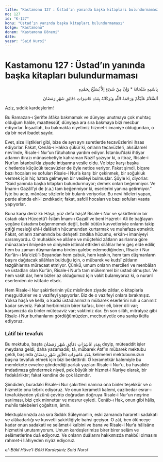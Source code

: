 ```yaml
---
title: "Kastamonu 127 : Üstad’ın yanında başka kitapları bulundurmaması"
no: 127
id: "K-127"
konu: "Üstad’ın yanında başka kitapları bulundurmaması"
bolge: "Kastamonu"
donem: "Kastamonu Dönemi"
date: 
yazar: "Said Nursî"
---
```


# Kastamonu 127 : Üstad’ın yanında başka kitapları bulundurmaması

<p class="arabic" dir="rtl" title="Meal: “Subhân Allah’ın adıyla” * “Hiçbir şey yoktur ki O'nu hamd ile tesbih etmesin” [İsrâ 17:44]">بِاسْمِهِ سُبْحَانَهُ * وَاِنْ مِنْ شَىْءٍ اِلاَّ يُسَبِّحُ بِحَمْدِهِ</p>

<p class="arabic" dir="rtl" title="Meal: “Ramazan Ayı'nın dakikalarının âşireleri adedince Allah’ın selâmı, rahmeti ve bereketleri üzerinize olsun.”">اَلسَّلاَمُ عَلَيْكُمْ وَرَحْمَةُ اللّٰهِ وَبَرَكَاتُهُ بِعَدَدِ عَاشِرَاتِ دَقَائِقِ شَهْرِ رَمَضَانَ</p>

Aziz, sıddık kardeşlerim!

Bu Ramazan-ı Şerifte âfâka bakmamak ve dünyayı unutmaya çok muhtaç olduğum halde, maattessüf, dünyaya ara sıra bakmaya bizi mecbur ediyorlar. İnşaallah, bu bakmakta niyetimiz hizmet-i imaniye olduğundan, o da bir nevi ibadet sayılır.

Evet, size iliştikleri gibi, bize de ayrı ayrı suretlerde tecavüzlerini ihsas ediyorlar. Fakat, Cenâb-ı Hakka şükür ki, onların tecavüzleri, aksülamel nev’inde, Risale-i Nur’un fütuhatına yardım ediyor. İstanbul’daki ihtiyar adamın itirazı münasebetiyle kahraman Nazif yazıyor ki, o itiraz, Risale-i Nur’un İstanbul’da ziyade intişarına vesile oldu. Ve bize karşı başka cihetlerde küçücük tecavüzler de öyle netice veriyor. Fakat şimdi, biçare bazı hocaları ve sofuları Risale-i Nur’a karşı bir çekinmek, bir soğukluk vermek için hiç hatıra gelmeyen bir vesileyi bulmuşlar. Şöyle ki, diyorlar: “Said yanında başka kitapları bulundurmuyor; demek onları beğenmiyor. Ve İmam-ı Gazâlî’yi de (r.a.) tam beğenmiyor ki, eserlerini yanına getirmiyor.” İşte bu acip, mânâsız sözlerle bir bulantı veriyorlar. Bu nevi hileleri yapan, perde altında ehl-i zındıkadır; fakat, safdil hocaları ve bazı sofuları vasıta yapıyorlar.

Buna karşı deriz ki: Hâşâ, yüz defa hâşâ! Risale-i Nur ve şakirtlerinin bir üstadı olan Hüccetü’l-İslâm İmam-ı Gazalî ve beni Hazret-i Ali ile bağlayan yegâne üstadımı beğenmemek değil, belki bütün kuvvetleriyle onların takip ettiği mesleği ehl-i dalâletin hücumundan kurtarmak ve muhafaza etmektir. Fakat, onların zamanında bu dehşetli zındıka hücumu, erkân-ı imaniyeyi sarsmıyordu. O muhakkik ve allâme ve müçtehid zâtların asırlarına göre münazara-i ilmiyede ve diniyede istimal ettikleri silâhlar hem geç elde edilir, hem bu zaman düşmanlarına birden galebe edemediğinden, Risale-i Nur Kur’ân-ı Mu’cizü’l-Beyandan hem çabuk, hem keskin, hem tam düşmanların başını dağıtacak silâhları bulduğu için, o mübarek ve kudsî zâtların tezgâhlarına müracaat etmiyor. Çünkü, umum onların mercileri ve menbâları ve üstadları olan Kur’ân, Risale-i Nur’a tam mükemmel bir üstad olmuştur. Ve hem vakit dar, hem bizler az olduğumuz için vakit bulamıyoruz ki, o nuranî eserlerden de istifade etsek.

Hem Risale-i Nur şakirtlerinin yüz mislinden ziyade zâtlar, o kitaplarla meşguldürler ve o vazifeyi yapıyorlar. Biz de o vazifeyi onlara bırakmışız. Yoksa hâşâ ve kellâ, o kudsî üstadlarımızın mübarek eserlerini ruh u canımız kadar severiz. Fakat herbirimizin birer kafası, birer eli, birer dili var; karşımızda da binler mütecaviz var; vaktimiz dar. En son silâh, mitralyoz gibi Risale-i Nur burhanlarını gördüğümüzden, mecburiyetle ona sarılıp iktifa ediyoruz.

### Lâtif bir tevafuk

Bu mektubu, başta <span class="arabic" dir="rtl" title="Meal: “Ramazan Ayı'nın dakikalarının âşireleri adedince..”">بِعَدَدِ عَاشِرَاتِ دَقاَئِقِ شَهْرِ رَمَضَانَ</span> deyip, müteaddit işler meydana geldi, daha yazamadık; tâ, mübarek Âtıf’ın mübarek mektubu geldi, başında <span class="arabic" dir="rtl" title="Meal: “Ramazan Ayı'nın dakikalarının âşireleri adedince..”">بِعَدَدِ عَاشِرَاتِ دَقاَئِقِ شَهْرِ رَمَضَانَ</span> kelimeleri mektubumuzun başına tevafuk etmek için bizi beklettirdi. O kerametkâr kalemiyle bu memlekete evvelce gönderdiği parlak yazıları Risale-i Nur’u, bu havalide imdadımıza göndermek niyeti, pek büyük bir hizmet-i Nuriye olarak, bir fedakârlıktır; fakat kendine de çok lâzımdır.

Şimdiden, buradaki Risale-i Nur şakirtleri namına ona binler teşekkür ve o hizmette onu tebrik ediyoruz. Ve onun kerametli kalemi, cazibedar esrar-ı tevafukiyeden yüzünü çevirip doğrudan doğruya Risale-i Nur’un neşrine sarılması, bizi çok minnettar ve mesrur eyledi. Cenâb-ı Hak, onun gibi hâlis, muhlis talebeleri çoğaltsın, âmin.

Mektuplarınızda ara sıra Sıddık Süleyman’ın, eski zamanda hararetli sadakati ve alâkadarlığı ve kuvvetli şakirtliğiyle bahsi geçiyor. O zât, ben ölünceye kadar onun sadakati ve selâmet-i kalbini ve bana ve Risale-i Nur’a hâlisâne hizmetini unutamıyorum. Umum kardeşlerimize birer birer selâm ve selâmetlerine duâ ediyoruz. Ve onların duâlarını hakkımızda makbûl olmasını rahmet-i İlâhiyeden niyâz ediyoruz.

*el-Bâkî Hüve’l-Bâkî*
*Kardeşiniz*
*Said Nursî*

***

